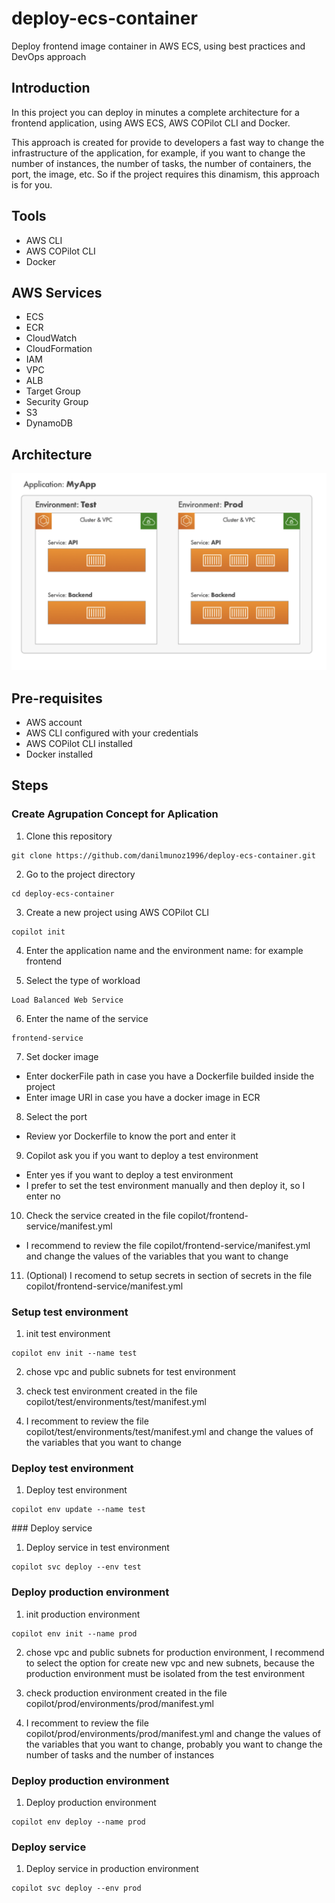 # deploy-ecs-container
Deploy frontend image container in AWS ECS, using best practices and DevOps approach

## Introduction
In this project you can deploy in minutes a complete architecture for a frontend application, using AWS ECS, AWS COPilot CLI and Docker.

This approach is created for provide to developers a fast way to change the infrastructure of the application, for example, if you want to change the number of instances, the number of tasks, the number of containers, the port, the image, etc. So if the project requires this dinamism, this approach is for you.

## Tools
- AWS CLI
- AWS COPilot CLI
- Docker

## AWS Services
- ECS
- ECR
- CloudWatch
- CloudFormation
- IAM
- VPC
- ALB
- Target Group
- Security Group
- S3
- DynamoDB

## Architecture

![Architecture](Architecture.png)

## Pre-requisites
- AWS account
- AWS CLI configured with your credentials
- AWS COPilot CLI installed
- Docker installed

## Steps

### Create Agrupation Concept for Aplication

1. Clone this repository
```
git clone https://github.com/danilmunoz1996/deploy-ecs-container.git
```

2. Go to the project directory
```
cd deploy-ecs-container
```

3. Create a new project using AWS COPilot CLI
```
copilot init
```

4. Enter the application name and the environment name: for example frontend

5. Select the type of workload
```
Load Balanced Web Service
```

6. Enter the name of the service
```
frontend-service
```

7. Set docker image
- Enter dockerFile path in case you have a Dockerfile builded inside the project
- Enter image URI in case you have a docker image in ECR

8. Select the port
- Review yor Dockerfile to know the port and enter it

9. Copilot ask you if you want to deploy a test environment
- Enter yes if you want to deploy a test environment
- I prefer to set the test environment manually and then deploy it, so I enter no

10. Check the service created in the file copilot/frontend-service/manifest.yml
- I recommend to review the file copilot/frontend-service/manifest.yml and change the values of the variables that you want to change

11. (Optional) I recomend to setup secrets in section of secrets in the file copilot/frontend-service/manifest.yml

### Setup test environment

1. init test environment
```
copilot env init --name test
```

2. chose vpc and public subnets for test environment

3. check test environment created in the file copilot/test/environments/test/manifest.yml

4. I recomment to review the file copilot/test/environments/test/manifest.yml and change the values of the variables that you want to change

### Deploy test environment

1. Deploy test environment
```
copilot env update --name test
```

### Deploy service

1. Deploy service in test environment
```
copilot svc deploy --env test
```

### Deploy production environment

1. init production environment
```
copilot env init --name prod
```

2. chose vpc and public subnets for production environment, I recommend to select the option for create new vpc and new subnets, because the production environment must be isolated from the test environment

3. check production environment created in the file copilot/prod/environments/prod/manifest.yml

4. I recomment to review the file copilot/prod/environments/prod/manifest.yml and change the values of the variables that you want to change, probably you want to change the number of tasks and the number of instances

### Deploy production environment

1. Deploy production environment
```
copilot env deploy --name prod
```

### Deploy service

1. Deploy service in production environment
```
copilot svc deploy --env prod
```



